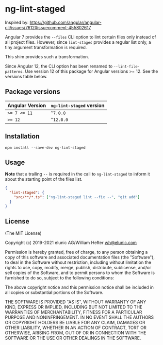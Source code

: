 # ng-lint-staged

Inspired by: https://github.com/angular/angular-cli/issues/7612#issuecomment-455802617

Angular 7 provides the `--files` CLI option to lint certain files only instead of all project files. However, since `lint-staged` provides a regular list only, a tiny argument transformation is required.

This shim provides such a transformation.

Since Angular 12, the CLI option has been renamed to `--lint-file-patterns`. Use version 12 of this package for Angular versions >= 12. See the versions table below.

## Package versions

| Angular Version | `ng-lint-staged` version |
| --------------- | ------------------------ |
| `>= 7 <= 11`    | `^7.0.0`                 |
| `>= 12`         | `^12.0.0`                |

## Installation

`npm install --save-dev ng-lint-staged`

## Usage

**Note** that a trailing `--` is required in the call to `ng-lint-staged` to inform it about the starting point of the files list.

```json
{
  "lint-staged": {
    "src/**/*.ts": ["ng-lint-staged lint --fix --", "git add"]
  }
}
```

## License

(The MIT License)

Copyright (c) 2019-2021 elunic AG/William Hefter <wh@elunic.com>

Permission is hereby granted, free of charge, to any person obtaining a copy
of this software and associated documentation files (the "Software"), to deal
in the Software without restriction, including without limitation the rights
to use, copy, modify, merge, publish, distribute, sublicense, and/or sell
copies of the Software, and to permit persons to whom the Software is
furnished to do so, subject to the following conditions:

The above copyright notice and this permission notice shall be included in all
copies or substantial portions of the Software.

THE SOFTWARE IS PROVIDED "AS IS", WITHOUT WARRANTY OF ANY KIND, EXPRESS OR
IMPLIED, INCLUDING BUT NOT LIMITED TO THE WARRANTIES OF MERCHANTABILITY,
FITNESS FOR A PARTICULAR PURPOSE AND NONINFRINGEMENT. IN NO EVENT SHALL THE
AUTHORS OR COPYRIGHT HOLDERS BE LIABLE FOR ANY CLAIM, DAMAGES OR OTHER
LIABILITY, WHETHER IN AN ACTION OF CONTRACT, TORT OR OTHERWISE, ARISING FROM,
OUT OF OR IN CONNECTION WITH THE SOFTWARE OR THE USE OR OTHER DEALINGS IN THE
SOFTWARE.
